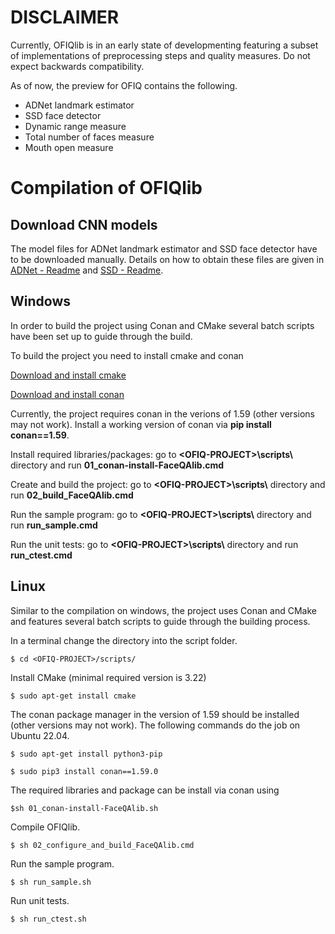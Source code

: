 # DISCLAIMER

Currently, OFIQlib is in an early state of developmenting featuring a subset of 
implementations of preprocessing steps and quality measures. Do not expect backwards 
compatibility.

As of now, the preview for OFIQ contains the following.
* ADNet landmark estimator
* SSD face detector
* Dynamic range measure
* Total number of faces measure
* Mouth open measure

# Compilation of OFIQlib

## Download CNN models

The model files for ADNet landmark estimator and SSD face detector have to be downloaded manually.
Details on how to obtain these files are given in [ADNet - Readme](../data/models/adnet/README.md)
and [SSD - Readme](../data/models/ssd_facedetect/README.md).

## Windows

In order to build the project using Conan and CMake several batch scripts have been set up to guide through the build.

To build the project you need to install cmake and conan

[Download and install cmake](https://cmake.org/)

[Download and install conan](https://conan.io/)

Currently, the project requires conan in the verions of 1.59 (other versions may not work). Install a working version of conan via **pip install conan==1.59**.

Install required libraries/packages: go to **\<OFIQ-PROJECT\>\scripts\\** directory and run **01_conan-install-FaceQAlib.cmd**

Create and build the project: go to **\<OFIQ-PROJECT\>\scripts\\** directory and run **02_build_FaceQAlib.cmd**

Run the sample program: go to **\<OFIQ-PROJECT\>\scripts\\** directory and run **run_sample.cmd**

Run the unit tests: go to **\<OFIQ-PROJECT\>\scripts\\** directory and run **run_ctest.cmd**

## Linux

Similar to the compilation on windows, the project uses Conan and CMake and features several batch scripts to guide through the building process.

In a terminal change the directory into the script folder.
```
$ cd <OFIQ-PROJECT>/scripts/
```

Install CMake (minimal required version is 3.22)
```
$ sudo apt-get install cmake
```

The conan package manager in the version of 1.59 should be installed (other versions may not work). The following commands do the job on Ubuntu 22.04.

```
$ sudo apt-get install python3-pip

$ sudo pip3 install conan==1.59.0
```

The required libraries and package can be install via conan using
```
$sh 01_conan-install-FaceQAlib.sh
```

Compile OFIQlib.
```
$ sh 02_configure_and_build_FaceQAlib.cmd
```

Run the sample program.
```
$ sh run_sample.sh
```

Run unit tests.
```
$ sh run_ctest.sh
```
